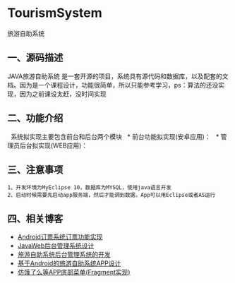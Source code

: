 # TourismSystem
旅游自助系统
## 一、源码描述
   JAVA旅游自助系统 是一套开源的项目，系统具有源代码和数据库，以及配套的文档。因为是一个课程设计，功能很简单，所以只能参考学习，ps：算法的还没实现，因为之前课设太赶，没时间实现
## 二、功能介绍
   系统拟实现主要包含前台和后台两个模块
   * 前台功能拟实现(安卓应用)：
   * 管理员后台拟实现(WEB应用)：
## 三、注意事项
    1、开发环境为MyEclipse 10，数据库为MYSQL，使用java语言开发
    2、启动时候需要先启动app服务端，然后才能调到数据，App可以用Eclipse或者AS运行
## 四、相关博客
* [Android订票系统订票功能实现](https://smilenicky.blog.csdn.net/article/details/52252232)
* [JavaWeb后台管理系统设计](https://smilenicky.blog.csdn.net/article/details/51113378)
* [旅游自助系统后台管理系统的开发](https://smilenicky.blog.csdn.net/article/details/51113062)
* [基于Android的旅游自助系统APP设计](https://blog.csdn.net/u014427391/article/details/52252068#comments)
* [仿饿了么等APP底部菜单(Fragment实现)](https://smilenicky.blog.csdn.net/article/details/52252536)

